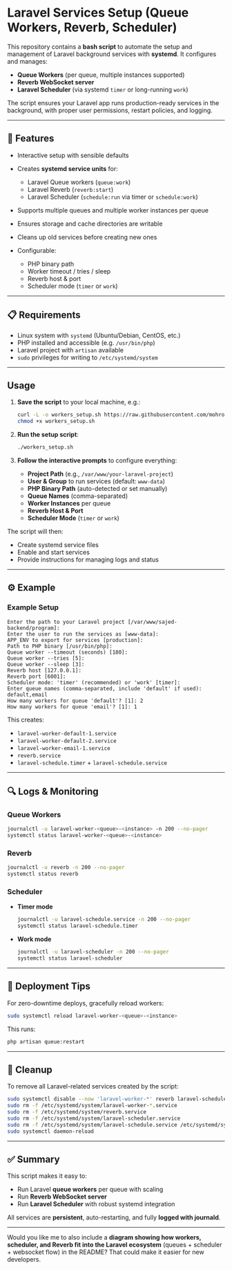 # Laravel Services Setup (Queue Workers, Reverb, Scheduler)

This repository contains a **bash script** to automate the setup and management of Laravel background services with **systemd**.
It configures and manages:

* **Queue Workers** (per queue, multiple instances supported)
* **Reverb WebSocket server**
* **Laravel Scheduler** (via systemd `timer` or long-running `work`)

The script ensures your Laravel app runs production-ready services in the background, with proper user permissions, restart policies, and logging.

---

## 🚀 Features

* Interactive setup with sensible defaults
* Creates **systemd service units** for:

  * Laravel Queue workers (`queue:work`)
  * Laravel Reverb (`reverb:start`)
  * Laravel Scheduler (`schedule:run` via timer or `schedule:work`)
* Supports multiple queues and multiple worker instances per queue
* Ensures storage and cache directories are writable
* Cleans up old services before creating new ones
* Configurable:

  * PHP binary path
  * Worker timeout / tries / sleep
  * Reverb host & port
  * Scheduler mode (`timer` or `work`)

---

## 📋 Requirements

* Linux system with `systemd` (Ubuntu/Debian, CentOS, etc.)
* PHP installed and accessible (e.g. `/usr/bin/php`)
* Laravel project with `artisan` available
* `sudo` privileges for writing to `/etc/systemd/system`

---

##  Usage

1. **Save the script** to your local machine, e.g.:

    ```bash
    curl -L -o workers_setup.sh https://raw.githubusercontent.com/mohroba/linux-service-for-laravel-worker/master/workers_setup.sh
    chmod +x workers_setup.sh
    ```

2. **Run the setup script**:

    ```bash
    ./workers_setup.sh
    ```

3. **Follow the interactive prompts** to configure everything:

    - **Project Path** (e.g., `/var/www/your-laravel-project`)
    - **User & Group** to run services (default: `www-data`)
    - **PHP Binary Path** (auto-detected or set manually)
    - **Queue Names** (comma-separated)
    - **Worker Instances** per queue
    - **Reverb Host & Port**
    - **Scheduler Mode** (`timer` or `work`)


The script will then:

* Create systemd service files
* Enable and start services
* Provide instructions for managing logs and status

---

## ⚙️ Example

### Example Setup

```
Enter the path to your Laravel project [/var/www/sajed-backend/program]:
Enter the user to run the services as [www-data]:
APP_ENV to export for services [production]:
Path to PHP binary [/usr/bin/php]:
Queue worker --timeout (seconds) [180]:
Queue worker --tries [5]:
Queue worker --sleep [3]:
Reverb host [127.0.0.1]:
Reverb port [6001]:
Scheduler mode: 'timer' (recommended) or 'work' [timer]:
Enter queue names (comma-separated, include 'default' if used): default,email
How many workers for queue 'default'? [1]: 2
How many workers for queue 'email'? [1]: 1
```

This creates:

* `laravel-worker-default-1.service`
* `laravel-worker-default-2.service`
* `laravel-worker-email-1.service`
* `reverb.service`
* `laravel-schedule.timer` + `laravel-schedule.service`

---

## 🔍 Logs & Monitoring

### Queue Workers

```bash
journalctl -u laravel-worker-<queue>-<instance> -n 200 --no-pager
systemctl status laravel-worker-<queue>-<instance>
```

### Reverb

```bash
journalctl -u reverb -n 200 --no-pager
systemctl status reverb
```

### Scheduler

* **Timer mode**

  ```bash
  journalctl -u laravel-schedule.service -n 200 --no-pager
  systemctl status laravel-schedule.timer
  ```
* **Work mode**

  ```bash
  journalctl -u laravel-scheduler -n 200 --no-pager
  systemctl status laravel-scheduler
  ```

---

## 🔄 Deployment Tips

For zero-downtime deploys, gracefully reload workers:

```bash
sudo systemctl reload laravel-worker-<queue>-<instance>
```

This runs:

```bash
php artisan queue:restart
```

---

## 🧹 Cleanup

To remove all Laravel-related services created by the script:

```bash
sudo systemctl disable --now 'laravel-worker-*' reverb laravel-scheduler laravel-schedule.timer
sudo rm -f /etc/systemd/system/laravel-worker-*.service
sudo rm -f /etc/systemd/system/reverb.service
sudo rm -f /etc/systemd/system/laravel-scheduler.service
sudo rm -f /etc/systemd/system/laravel-schedule.service /etc/systemd/system/laravel-schedule.timer
sudo systemctl daemon-reload
```

---

## ✅ Summary

This script makes it easy to:

* Run Laravel **queue workers** per queue with scaling
* Run **Reverb WebSocket server**
* Run **Laravel Scheduler** with robust systemd integration

All services are **persistent**, auto-restarting, and fully **logged with journald**.

---

Would you like me to also include a **diagram showing how workers, scheduler, and Reverb fit into the Laravel ecosystem** (queues + scheduler + websocket flow) in the README? That could make it easier for new developers.
